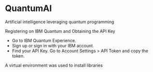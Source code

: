 # QuantumAI
Artificial intelligence leveraging quantum programming

Registering on IBM Quantum and Obtaining the API Key
- Go to IBM Quantum Experience.
- Sign up or sign in with your IBM account.
- Find your API Key. Go to Account Settings > API Token and copy the token.

A virtual environment was used to install libraries
